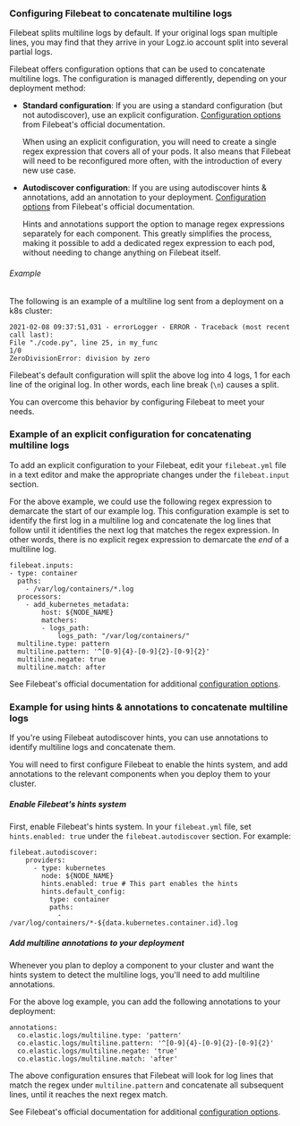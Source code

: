 ### Configuring Filebeat to concatenate multiline logs

Filebeat splits multiline logs by default. If your original logs span multiple lines, you may find that they arrive in your Logz.io account split into several partial logs.

Filebeat offers configuration options that can be used to concatenate multiline logs.
The configuration is managed differently, depending on your deployment method:

* **Standard configuration**: If you are using a standard configuration (but not autodiscover), use an explicit configuration. [Configuration options](https://www.elastic.co/guide/en/beats/filebeat/current/multiline-examples.html#multiline-examples) from Filebeat's official documentation.
  
  When using an explicit configuration, you will need to create a single regex expression that covers all of your pods. It also means that Filebeat will need to be reconfigured more often, with the introduction of every new use case.

* **Autodiscover configuration**: If you are using autodiscover hints & annotations, add an annotation to your deployment. [Configuration options](https://www.elastic.co/guide/en/beats/filebeat/current/configuration-autodiscover-hints.html) from Filebeat's official documentation.

  Hints and annotations support the option to manage regex expressions separately for each component. This greatly simplifies the process, making it possible to add a dedicated regex expression to each pod, without needing to change anything on Filebeat itself.

###### Example

The following is an example of a multiline log sent from a deployment on a k8s cluster:

```shell
2021-02-08 09:37:51,031 - errorLogger - ERROR - Traceback (most recent call last):
File "./code.py", line 25, in my_func
1/0
ZeroDivisionError: division by zero
```

Filebeat's default configuration will split the above log into 4 logs, 1 for each line of the original log. In other words, each line break (`\n`) causes a split.

You can overcome this behavior by configuring Filebeat to meet your needs.

### Example of an explicit configuration for concatenating multiline logs

To add an explicit configuration to your Filebeat, edit your `filebeat.yml` file in a text editor and make the appropriate changes under the `filebeat.input` section.

For the above example, we could use the following regex expression to demarcate the start of our example log. This configuration example is set to identify the first log in a multiline log and concatenate the log lines that follow until it identifies the next log that matches the regex expression. In other words, there is no explicit regex expression to demarcate the _end_ of a multiline log.


```shell
filebeat.inputs:
- type: container
  paths:
    - /var/log/containers/*.log
  processors:
    - add_kubernetes_metadata:
        host: ${NODE_NAME}
        matchers:
        - logs_path:
            logs_path: "/var/log/containers/"
  multiline.type: pattern
  multiline.pattern: '^[0-9]{4}-[0-9]{2}-[0-9]{2}'
  multiline.negate: true
  multiline.match: after
```

 See Filebeat's official documentation for additional [configuration options](https://www.elastic.co/guide/en/beats/filebeat/current/multiline-examples.html#multiline-examples).


### Example for using hints & annotations to concatenate multiline logs

If you're using Filebeat autodiscover hints, you can use annotations to identify multiline logs and concatenate them.

You will need to first configure Filebeat to enable the hints system, and add annotations to the relevant components when you deploy them to your cluster.


##### Enable Filebeat's hints system

First, enable Filebeat's hints system. In your `filebeat.yml` file, set `hints.enabled: true` under the `filebeat.autodiscover` section. For example:


```shell
filebeat.autodiscover:
	providers:
	  - type: kubernetes
	    node: ${NODE_NAME}
	    hints.enabled: true # This part enables the hints
	    hints.default_config:
	      type: container
	      paths:
	        - /var/log/containers/*-${data.kubernetes.container.id}.log
```

##### Add multiline annotations to your deployment

Whenever you plan to deploy a component to your cluster and want the hints system to detect the multiline logs, you'll need to add multiline annotations.


For the above log example, you can add the following annotations to your deployment:

```shell
annotations:
  co.elastic.logs/multiline.type: 'pattern'
  co.elastic.logs/multiline.pattern: '^[0-9]{4}-[0-9]{2}-[0-9]{2}'
  co.elastic.logs/multiline.negate: 'true'
  co.elastic.logs/multiline.match: 'after'
```

The above configuration ensures that Filebeat will look for log lines that match the regex under `multiline.pattern` and concatenate all subsequent lines, until it reaches the next regex match. 


See Filebeat's official documentation for additional [configuration options](https://www.elastic.co/guide/en/beats/filebeat/current/configuration-autodiscover-hints.html).
